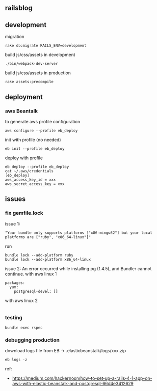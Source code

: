 ## railsblog

## development
migration
```shell
rake db:migrate RAILS_ENV=development
```
build js/css/assets in development
```
./bin/webpack-dev-server
```
build js/css/assets in production
```shell
rake assets:precompile 
```
## deployment
### aws Beantalk
to generate aws profile configuration
```shell
aws configure --profile eb_deploy
```
init with profile (no needed)
```shell
eb init --profile eb_deploy
```
deploy with profile
```shell
eb deploy --profile eb_deploy
cat ~/.aws/credentials
[eb_deploy]
aws_access_key_id = xxx
aws_secret_access_key = xxx
```
## issues
### fix gemfile.lock
issue 1:
```text
"Your bundle only supports platforms ["x86-mingw32"] but your local platforms are ["ruby", "x86_64-linux"]"
```
run
```shell
bundle lock --add-platform ruby
bundle lock --add-platform x86_64-linux
```

issue 2: An error occurred while installing pg (1.4.5), and Bundler cannot continue.
with aws linux 1
```
packages:
  yum:
    postgresql-devel: []
```
with aws linux 2
```

```
### testing
```shell
bundle exec rspec
```


### debugging production
download logs file from EB -> .elasticbeanstalk/logs/xxx.zip
```shell
eb logs -z
```


ref: 
- https://medium.com/hackernoon/how-to-set-up-a-rails-4-1-app-on-aws-with-elastic-beanstalk-and-postgresql-66d4e3412629